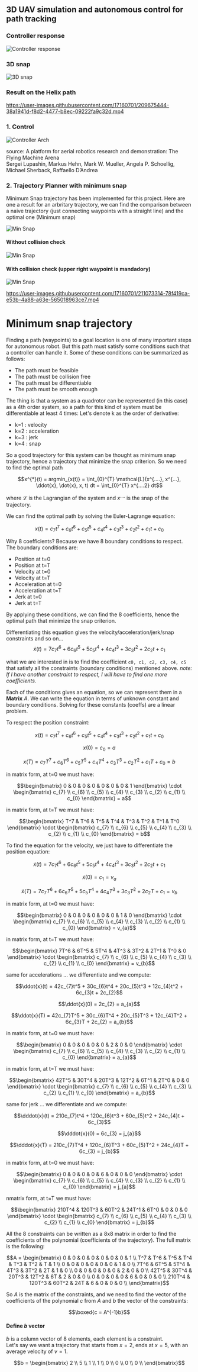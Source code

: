 ## 3D UAV simulation and autonomous control for path tracking

### Controller response
![Controller response](docs/controller_response.png "")

### 3D snap
![3D snap](docs/snap2.png "")

### Result on the Helix path
https://user-images.githubusercontent.com/17160701/209675444-38a1941d-f8d2-4477-b8ec-09222fa9c32d.mp4

### 1. Control  

![Controller Arch](docs/Controller%20Arch.png "")  

source: A platform for aerial robotics research and demonstration: The Flying Machine Arena  
Sergei Lupashin, Markus Hehn, Mark W. Mueller, Angela P. Schoellig, Michael Sherback, Raffaello D’Andrea

### 2. Trajectory Planner with minimum snap

Minimum Snap trajectory has been implemented for this project. Here are one a result for an arbritary trajectory, we can find the comparison between a naive trajectory (just connecting waypoints with a straight line) and the optimal one (Minimum snap)

![Min Snap](docs/min_snap.png "")

#### Without collision check
![Min Snap](docs/no_collision_check.png "")

#### With collision check (upper right waypoint is mandadory)
![Min Snap](docs/collision_check.png "")


https://user-images.githubusercontent.com/17160701/211073314-78f419ca-e53b-4a88-a63e-565018963ce7.mp4


# Minimum snap trajectory

Finding a path (waypoints) to a goal location is one of many important steps for autonomous robot. But this path must 
satisfy some conditions such that a controller can handle it. Some of these conditions can be summarized as follows:

- The path must be feasible
- The path must be collision free
- The path must be differentiable
- The path must be smooth enough
  
The thing is that a system as a quadrotor can be represented (in this case) as a 4th order system, so a path for this kind of system must be differentiable at least 4 times:
Let's denote k as the order of derivative:

- k=1 : velocity
- k=2 : acceleration
- k=3 : jerk
- k=4 : snap

So a good trajectory for this system can be thought as minimum snap trajectory, hence a trajectory that minimize the snap criterion. So we need to find the optimal path  

$$x^{*}(t) = argmin_{x(t)} = \int_{0}^{T} \mathcal{L}(x^{....}, x^{...}, \ddot{x}, \dot{x}, x, t) dt =  \int_{0}^{T} x^{....2} dt$$

where $\mathcal{L}$ is the Lagrangian of the system and $x^{....}$ is the snap of the trajectory.

We can find the optimal path by solving the Euler-Lagrange equation:  

$$x(t) = c_{7}t^7 + c_{6}t^6 + c_{5}t^5 + c_{4}t^4 + c_{3}t^3 + c_{2}t^2 + c_{1}t + c_{0}$$  

Why 8 coefficients? Because we have 8 boundary conditions to respect. The boundary conditions are:
- Position at t=0
- Position at t=T
- Velocity at t=0
- Velocity at t=T
- Acceleration at t=0
- Acceleration at t=T
- Jerk at t=0
- Jerk at t=T

By applying these conditions, we can find the 8 coefficients, hence the optimal path that minimize the snap criterion.  

Differentiating this equation gives the velocity/acceleration/jerk/snap constraints and so on...   
$$\dot{x}(t) = 7c_{7}t^6 +6 c_{6}t^5 + 5c_{5}t^4 + 4c_{4}t^3 + 3c_{3}t^2 + 2c_{2}t + c_{1}$$

what we are interested in is to find the coefficient `c0, c1, c2, c3, c4, c5` that satisfy all the constraints (boundary conditions) mentioned above.
_note: If I have another constraint to respect, I will have to find one more coefficients._

Each of the conditions gives an equation, so we can represent them in a **Matrix** $A$. We can write the equation in terms of unknown constant and boundary conditions. Solving for
these constants (coeffs) are a linear problem.

To respect the position constraint:  

$$x(t) = c_{7}t^7 + c_{6}t^6 + c_{5}t^5 + c_{4}t^4 + c_{3}t^3 + c_{2}t^2 + c_{1}t + c_{0}$$  

$$x(0) = c_{0} = a$$  

$$x(T) = c_{7}T^7 + c_{6}T^6 + c_{5}T^5 + c_{4}T^4 + c_{3}T^3 + c_{2}T^2 + c_{1}T + c_{0} = b$$

in matrix form, at t=0 we must have:  

$$\begin{bmatrix} 0 & 0 & 0 & 0 & 0 & 0 & 0 & 1 \end{bmatrix} \cdot  \begin{bmatrix}
                                                                        c_{7} \\
                                                                        c_{6} \\
                                                                        c_{5} \\
                                                                        c_{4} \\
                                                                        c_{3} \\
                                                                        c_{2} \\
                                                                        c_{1} \\
                                                                        c_{0}
                                                                        \end{bmatrix} = a$$

in matrix form, at t=T we must have:  

$$\begin{bmatrix} T^7 & T^6 & T^5 & T^4 & T^3 & T^2 & T^1 & T^0 \end{bmatrix} \cdot  \begin{bmatrix}
                                                                                        c_{7} \\
                                                                                        c_{6} \\
                                                                                        c_{5} \\
                                                                                        c_{4} \\
                                                                                        c_{3} \\
                                                                                        c_{2} \\
                                                                                        c_{1} \\
                                                                                        c_{0}
                                                                                        \end{bmatrix} = b$$

To find the equation for the velocity, we just have to differentiate the position equation:  

$$\dot{x}(t) = 7c_{7}t^6 +6 c_{6}t^5 + 5c_{5}t^4 + 4c_{4}t^3 + 3c_{3}t^2 + 2c_{2}t + c_{1}$$  

$$\dot{x}(0) = c_{1} = v_{a}$$  

$$\dot{x}(T) = 7c_{7}T^6 +6 c_{6}T^5 + 5c_{5}T^4 + 4c_{4}T^3 + 3c_{3}T^2 + 2c_{2}T + c_{1} = v_{b}$$  

in matrix form, at t=0 we must have:  

$$\begin{bmatrix} 0 & 0 & 0 & 0 & 0 & 0 & 1 & 0 \end{bmatrix} \cdot  \begin{bmatrix}
                                                                        c_{7} \\
                                                                        c_{6} \\
                                                                        c_{5} \\
                                                                        c_{4} \\
                                                                        c_{3} \\
                                                                        c_{2} \\
                                                                        c_{1} \\
                                                                        c_{0}
                                                                        \end{bmatrix} = v_{a}$$

in matrix form, at t=T we must have:  

$$\begin{bmatrix} 7T^6 & 6T^5 & 5T^4 & 4T^3 & 3T^2 & 2T^1 & T^0 & 0 \end{bmatrix} \cdot  \begin{bmatrix}
                                                                                        c_{7} \\
                                                                                        c_{6} \\
                                                                                        c_{5} \\
                                                                                        c_{4} \\
                                                                                        c_{3} \\
                                                                                        c_{2} \\
                                                                                        c_{1} \\
                                                                                        c_{0}
                                                                                        \end{bmatrix} = v_{b}$$


same for accelerations ... we differentiate and we compute:  

$$\ddot{x}(t) = 42c_{7}t^5 + 30c_{6}t^4 + 20c_{5}t^3 + 12c_{4}t^2 + 6c_{3}t + 2c_{2}$$  

$$\ddot{x}(0) = 2c_{2} = a_{a}$$  

$$\ddot{x}(T) = 42c_{7}T^5 + 30c_{6}T^4 + 20c_{5}T^3 + 12c_{4}T^2 + 6c_{3}T + 2c_{2} = a_{b}$$  

in matrix form, at t=0 we must have:  

$$\begin{bmatrix} 0 & 0 & 0 & 0 & 0 & 2 & 0 & 0 \end{bmatrix} \cdot  \begin{bmatrix}
                                                                        c_{7} \\
                                                                        c_{6} \\
                                                                        c_{5} \\
                                                                        c_{4} \\
                                                                        c_{3} \\
                                                                        c_{2} \\
                                                                        c_{1} \\
                                                                        c_{0}
                                                                        \end{bmatrix} = a_{a}$$

in matrix form, at t=T we must have:  

$$\begin{bmatrix} 42T^5 & 30T^4 & 20T^3 & 12T^2 & 6T^1 & 2T^0 & 0 & 0 \end{bmatrix} \cdot  \begin{bmatrix}
                                                                                        c_{7} \\
                                                                                        c_{6} \\
                                                                                        c_{5} \\
                                                                                        c_{4} \\
                                                                                        c_{3} \\
                                                                                        c_{2} \\
                                                                                        c_{1} \\
                                                                                        c_{0}
                                                                                        \end{bmatrix} = a_{b}$$


same for jerk ... we differentiate and we compute:  

$$\dddot{x}(t) = 210c_{7}t^4 + 120c_{6}t^3 + 60c_{5}t^2 + 24c_{4}t + 6c_{3}$$  

$$\dddot{x}(0) = 6c_{3} = j_{a}$$  

$$\dddot{x}(T) = 210c_{7}T^4 + 120c_{6}T^3 + 60c_{5}T^2 + 24c_{4}T + 6c_{3} = j_{b}$$  

in matrix form, at t=0 we must have:  

$$\begin{bmatrix} 0 & 0 & 0 & 0 & 6 & 0 & 0 & 0 \end{bmatrix} \cdot  \begin{bmatrix}
                                                                        c_{7} \\
                                                                        c_{6} \\
                                                                        c_{5} \\
                                                                        c_{4} \\
                                                                        c_{3} \\
                                                                        c_{2} \\
                                                                        c_{1} \\
                                                                        c_{0}
                                                                        \end{bmatrix} = j_{a}$$

nmatrix form, at t=T we must have:  

$$\begin{bmatrix} 210T^4 & 120T^3 & 60T^2 & 24T^1 & 6T^0 & 0 & 0 & 0 \end{bmatrix} \cdot  \begin{bmatrix}
                                                                                        c_{7} \\
                                                                                        c_{6} \\
                                                                                        c_{5} \\
                                                                                        c_{4} \\
                                                                                        c_{3} \\
                                                                                        c_{2} \\
                                                                                        c_{1} \\
                                                                                        c_{0}
                                                                                        \end{bmatrix} = j_{b}$$

All the 8 constraints can be written as a 8x8 matrix in order to find the coefficients of the polynomial (coefficients of the trajectory).
The full matrix is the following:

$$A = \begin{bmatrix}
        0 & 0 & 0 & 0 & 0 & 0 & 0 & 1 \\
        T^7 & T^6 & T^5 & T^4 & T^3 & T^2 & T & 1 \\
        0 & 0 & 0 & 0 & 0 & 0 & 1 & 0 \\
        7T^6 & 6T^5 & 5T^4 & 4T^3 & 3T^2 & 2T & 1 & 0 \\
        0 & 0 & 0 & 0 & 0 & 2 & 0 & 0 \\
        42T^5 & 30T^4 & 20T^3 & 12T^2 & 6T & 2 & 0 & 0 \\
        0 & 0 & 0 & 0 & 6 & 0 & 0 & 0 \\
        210T^4 & 120T^3 & 60T^2 & 24T & 6 & 0 & 0 & 0 \\
        \end{bmatrix}$$


So $A$ is the matrix of the constraints, and we need to find the vector of the coefficients of the polynomial $c$ from $A$ and $b$ the vector of the constraints:

$$\boxed{c = A^{-1}b}$$  

#### Define $b$ vector

$b$ is a column vector of 8 elements, each element is a constraint.  
Let's say we want a trajectory that starts from $x=2$, ends at $x=5$, with an average velocity of $v=1$.

$$b = \begin{bmatrix}
        2 \\
        5 \\
        1 \\
        1 \\
        0 \\
        0 \\
        0 \\
        0 \\
        \end{bmatrix}$$





